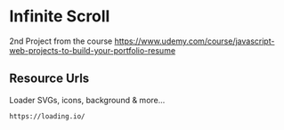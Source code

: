 # Infinite Scroll

2nd Project from the course https://www.udemy.com/course/javascript-web-projects-to-build-your-portfolio-resume


## Resource Urls

Loader SVGs, icons, background & more...
```
https://loading.io/
```